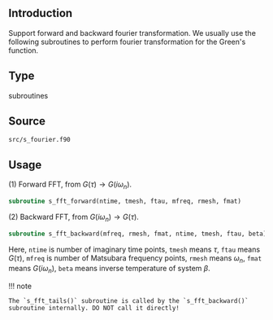 ## Introduction

Support forward and backward fourier transformation. We usually use the following subroutines to perform fourier transformation for the Green's function.

## Type

subroutines

## Source

`src/s_fourier.f90`

## Usage

(1) Forward FFT, from $G(\tau) \to G(i\omega_n)$.

```fortran
subroutine s_fft_forward(ntime, tmesh, ftau, mfreq, rmesh, fmat)
```

(2) Backward FFT, from $G(i\omega_n) \to G(\tau)$.

```fortran
subroutine s_fft_backward(mfreq, rmesh, fmat, ntime, tmesh, ftau, beta)
```

Here, `ntime` is number of imaginary time points, `tmesh` means $\tau$, `ftau` means $G(\tau)$, `mfreq` is number of Matsubara frequency points, `rmesh` means $\omega_n$, `fmat` means $G(i\omega_n)$, `beta` means inverse temperature of system $\beta$.

!!! note

    The `s_fft_tails()` subroutine is called by the `s_fft_backward()` subroutine internally. DO NOT call it directly!
